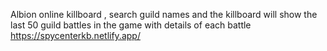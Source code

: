 Albion online killboard , search guild names and the killboard will show the last 50 guild battles in the game with details of each battle   https://spycenterkb.netlify.app/ 


